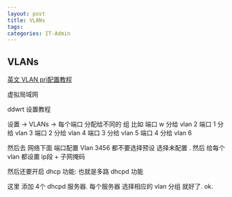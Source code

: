 ```yaml
---
layout: post
title: VLANs
tags: 
categories: IT-Admin
---
```


## VLANs
[英文 VLAN pri配置教程]()

虚拟局域网

ddwrt 设置教程


设置 → VLANs → 每个端口 分配给不同的 组
比如 
端口 w 分给 vlan 2
端口 1 分给 vlan 3
端口 2 分给 vlan 4
端口 3 分给 vlan 5
端口 4 分给 vlan 6


然后去 网络下面   端口配置
Vlan  3456 都不要选择预设 选择未配置 .
然后 给每个 vlan 都设置 ip段 + 子网掩码


然后还要开启 dhcp 功能: 也就是多路 dhcpd 功能  

这里 添加 4个 dhcpd 服务器.  每个服务器 选择相应的 vlan 分组 就好了. ok.



